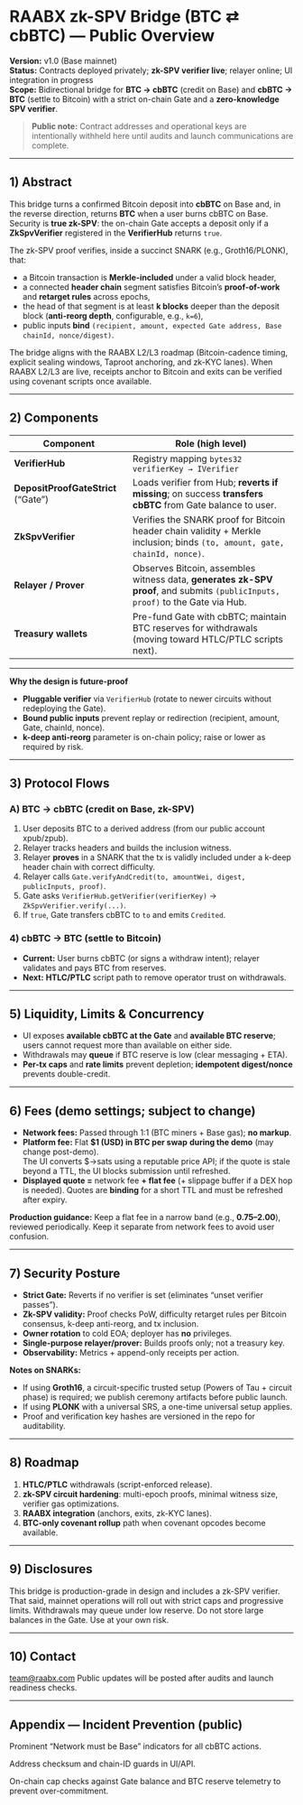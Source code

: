 # RAABX zk-SPV Bridge (BTC ⇄ cbBTC) — Public Overview

**Version:** v1.0 (Base mainnet)  
**Status:** Contracts deployed privately; **zk-SPV verifier live**; relayer online; UI integration in progress  
**Scope:** Bidirectional bridge for **BTC → cbBTC** (credit on Base) and **cbBTC → BTC** (settle to Bitcoin) with a strict on-chain Gate and a **zero-knowledge SPV verifier**.

> **Public note:** Contract addresses and operational keys are intentionally withheld here until audits and launch communications are complete.

---

## 1) Abstract

This bridge turns a confirmed Bitcoin deposit into **cbBTC** on Base and, in the reverse direction, returns **BTC** when a user burns cbBTC on Base. Security is **true zk-SPV**: the on-chain Gate accepts a deposit only if a **ZkSpvVerifier** registered in the **VerifierHub** returns `true`.

The zk-SPV proof verifies, inside a succinct SNARK (e.g., Groth16/PLONK), that:
- a Bitcoin transaction is **Merkle-included** under a valid block header,
- a connected **header chain** segment satisfies Bitcoin’s **proof-of-work** and **retarget rules** across epochs,
- the head of that segment is at least **k blocks** deeper than the deposit block (**anti-reorg depth**, configurable, e.g., `k=6`),
- public inputs **bind** `(recipient, amount, expected Gate address, Base chainId, nonce/digest)`.

The bridge aligns with the RAABX L2/L3 roadmap (Bitcoin-cadence timing, explicit sealing windows, Taproot anchoring, and zk-KYC lanes). When RAABX L2/L3 are live, receipts anchor to Bitcoin and exits can be verified using covenant scripts once available.

---

## 2) Components 

| Component                | Role (high level)                                                                                                     |
|--------------------------|------------------------------------------------------------------------------------------------------------------------|
| **VerifierHub**          | Registry mapping `bytes32 verifierKey → IVerifier`                                                                      |
| **DepositProofGateStrict** (“Gate”) | Loads verifier from Hub; **reverts if missing**; on success **transfers cbBTC** from Gate balance to user.               |
| **ZkSpvVerifier**        | Verifies the SNARK proof for Bitcoin header chain validity + Merkle inclusion; binds `(to, amount, gate, chainId, nonce)`. |
| **Relayer / Prover**     | Observes Bitcoin, assembles witness data, **generates zk-SPV proof**, and submits `(publicInputs, proof)` to the Gate via Hub. |
| **Treasury wallets**     | Pre-fund Gate with cbBTC; maintain BTC reserves for withdrawals (moving toward HTLC/PTLC scripts next).                |

---

**Why the design is future-proof**
- **Pluggable verifier** via `VerifierHub` (rotate to newer circuits without redeploying the Gate).
- **Bound public inputs** prevent replay or redirection (recipient, amount, Gate, chainId, nonce).
- **k-deep anti-reorg** parameter is on-chain policy; raise or lower as required by risk.

---

## 3) Protocol Flows

### A) BTC → cbBTC (credit on Base, zk-SPV)
1. User deposits BTC to a derived address (from our public account xpub/zpub).
2. Relayer tracks headers and builds the inclusion witness.
3. Relayer **proves** in a SNARK that the tx is validly included under a k-deep header chain with correct difficulty.
4. Relayer calls `Gate.verifyAndCredit(to, amountWei, digest, publicInputs, proof)`.
5. Gate asks `VerifierHub.getVerifier(verifierKey)` → `ZkSpvVerifier.verify(...)`.
6. If `true`, Gate transfers cbBTC to `to` and emits `Credited`.

### 4) cbBTC → BTC (settle to Bitcoin)
- **Current:** User burns cbBTC (or signs a withdraw intent); relayer validates and pays BTC from reserves.  
- **Next:** **HTLC/PTLC** script path to remove operator trust on withdrawals.

---

## 5) Liquidity, Limits & Concurrency

- UI exposes **available cbBTC at the Gate** and **available BTC reserve**; users cannot request more than available on either side.
- Withdrawals may **queue** if BTC reserve is low (clear messaging + ETA).
- **Per-tx caps** and **rate limits** prevent depletion; **idempotent digest/nonce** prevents double-credit.

---

## 6) Fees (demo settings; subject to change)

- **Network fees:** Passed through 1:1 (BTC miners + Base gas); **no markup**.  
- **Platform fee:** Flat **$1 (USD) in BTC per swap** **during the demo** (may change post-demo).  
  The UI converts $→sats using a reputable price API; if the quote is stale beyond a TTL, the UI blocks submission until refreshed.  
- **Displayed quote =** network fee **+ flat fee** (+ slippage buffer if a DEX hop is needed). Quotes are **binding** for a short TTL and must be refreshed after expiry.

**Production guidance:** Keep a flat fee in a narrow band (e.g., **$0.75–$2.00**), reviewed periodically. Keep it separate from network fees to avoid user confusion.

---

## 7) Security Posture

- **Strict Gate:** Reverts if no verifier is set (eliminates “unset verifier passes”).  
- **Zk-SPV validity:** Proof checks PoW, difficulty retarget rules per Bitcoin consensus, k-deep anti-reorg, and tx inclusion.  
- **Owner rotation** to cold EOA; deployer has **no** privileges.  
- **Single-purpose relayer/prover:** Builds proofs only; not a treasury key.  
- **Observability:** Metrics + append-only receipts per action.

**Notes on SNARKs:**  
- If using **Groth16**, a circuit-specific trusted setup (Powers of Tau + circuit phase) is required; we publish ceremony artifacts before public launch.  
- If using **PLONK** with a universal SRS, a one-time universal setup applies.  
- Proof and verification key hashes are versioned in the repo for auditability.

---

## 8) Roadmap

1. **HTLC/PTLC** withdrawals (script-enforced release).  
2. **zk-SPV circuit hardening**: multi-epoch proofs, minimal witness size, verifier gas optimizations.  
3. **RAABX integration** (anchors, exits, zk-KYC lanes).  
4. **BTC-only covenant rollup** path when covenant opcodes become available.

---

## 9) Disclosures
This bridge is production-grade in design and includes a zk-SPV verifier. That said, mainnet operations will roll out with strict caps and progressive limits. Withdrawals may queue under low reserve. Do not store large balances in the Gate. Use at your own risk.

---

## 10) Contact
team@raabx.com
Public updates will be posted after audits and launch readiness checks.

---

## Appendix — Incident Prevention (public)
Prominent “Network must be Base” indicators for all cbBTC actions.

Address checksum and chain-ID guards in UI/API.

On-chain cap checks against Gate balance and BTC reserve telemetry to prevent over-commitment.
